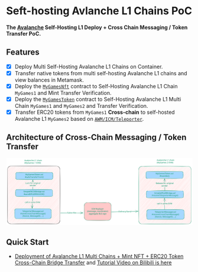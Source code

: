 # Seft-hosting Avlanche L1 Chains PoC

**The [Avalanche](https://subnets.avax.network/validators/dashboard/) Self-Hosting L1 Deploy + Cross Chain Messaging / Token Transfer PoC.**

## Features

- [x] Deploy Multi Self-Hosting Avalanche L1 Chains on Container.
- [x] Transfer native tokens from multi self-hosting Avalanche L1 chains and view balances in Metamask.
- [x] Deploy the [`MyGamesNft`](./src/MyGamesNft.sol) contract to Self-Hosting Avalanche L1 Chain `MyGames1` and Mint Transfer Verification.
- [x] Deploy the [`MyGamesToken`](./src/MyGamesToken.sol) contract to Self-Hosting Avalanche L1 Multi Chain `MyGames1` and `MyGames2` and Transfer Verification.
- [x] Transfer ERC20 tokens from `MyGames1` **Cross-chain** to self-hosted Avalanche L1 `MyGames2` based on [`AWM/ICM/Teleporter`](https://github.com/ava-labs/icm-contracts/tree/main/contracts/teleporter).

## Architecture of Cross-Chain Messaging / Token Transfer

![Alt text](docs/shots/Architecture-of-Simple-Cross-Chain-Token-Transfer.svg)

## Quick Start

- [Deployment of Avalanche L1 Multi Chains + Mint NFT + ERC20 Token Cross-Chain Bridge Transfer](./docs/1.Deploy-L1+Mint-NFT+ERC20+CrossChain-Bridge-Transfer.md) and [Tutorial Video on Bilibili is here](https://www.bilibili.com/video/BV1WTjDzBEG8/)
